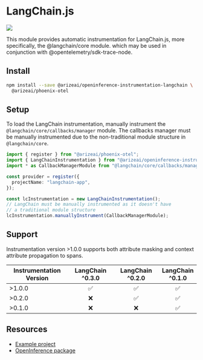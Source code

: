 # LangChain.js

[![](https://badge.fury.io/js/@arizeai%2Fopeninference-instrumentation-langchain.svg)](https://www.npmjs.com/package/@arizeai/openinference-instrumentation-langchain)

This module provides automatic instrumentation for LangChain.js, more specifically, the @langchain/core module. which may be used in conjunction with @opentelemetry/sdk-trace-node.

## Install

```bash
npm install --save @arizeai/openinference-instrumentation-langchain \
  @arizeai/phoenix-otel
```

## Setup

To load the LangChain instrumentation, manually instrument the `@langchain/core/callbacks/manager` module. The callbacks manager must be manually instrumented due to the non-traditional module structure in `@langchain/core`.

```typescript
import { register } from "@arizeai/phoenix-otel";
import { LangChainInstrumentation } from "@arizeai/openinference-instrumentation-langchain";
import * as CallbackManagerModule from "@langchain/core/callbacks/manager";

const provider = register({
  projectName: "langchain-app",
});

const lcInstrumentation = new LangChainInstrumentation();
// LangChain must be manually instrumented as it doesn't have 
// a traditional module structure
lcInstrumentation.manuallyInstrument(CallbackManagerModule);
```

## Support

Instrumentation version >1.0.0 supports both attribute masking and context attribute propagation to spans.

<table data-full-width="false"><thead><tr><th width="226">Instrumentation Version</th><th width="177" align="center">LangChain ^0.3.0</th><th width="181" align="center">LangChain ^0.2.0</th><th align="center">LangChain ^0.1.0</th></tr></thead><tbody><tr><td>>1.0.0</td><td align="center">✅</td><td align="center">✅</td><td align="center">✅</td></tr><tr><td>>0.2.0</td><td align="center">❌</td><td align="center">✅</td><td align="center">✅</td></tr><tr><td>>0.1.0</td><td align="center">❌</td><td align="center">❌</td><td align="center">✅</td></tr></tbody></table>


## Resources

* [Example project](https://github.com/Arize-ai/openinference/blob/main/js/packages/openinference-instrumentation-langchain/examples)
* [OpenInference package](https://github.com/Arize-ai/openinference/blob/main/js/packages/openinference-instrumentation-langchain)
